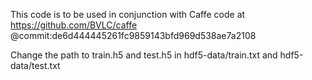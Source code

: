 This code is to be used in conjunction with Caffe code at https://github.com/BVLC/caffe @commit:de6d444445261fc9859143bfd969d538ae7a2108


Change the path to train.h5 and test.h5 in hdf5-data/train.txt and hdf5-data/test.txt 
